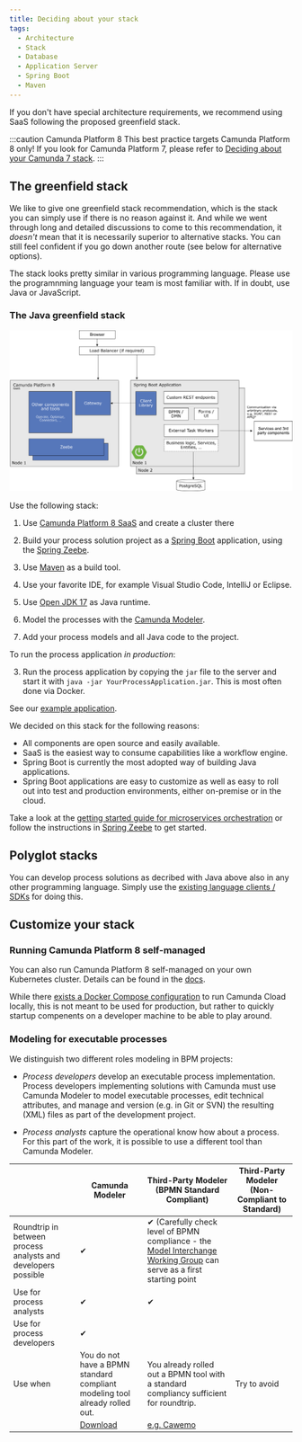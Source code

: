 ```yaml
---
title: Deciding about your stack
tags:
  - Architecture
  - Stack
  - Database
  - Application Server
  - Spring Boot
  - Maven
---
```


If you don't have special architecture requirements, we recommend using SaaS following the proposed greenfield stack.

:::caution Camunda Platform 8
This best practice targets Camunda Platform 8 only! If you look for Camunda Platform 7, please refer to [Deciding about your Camunda 7 stack](../deciding-about-your-stack-c7/).
:::

## The greenfield stack

We like to give one greenfield stack recommendation, which is the stack you can simply use if there is no reason against it. And while we went through long and detailed discussions to come to this recommendation, it _doesn't_ mean that it is necessarily superior to alternative stacks. You can still feel confident if you go down another route (see below for alternative options).

The stack looks pretty similar in various programming language. Please use the programnming language your team is most familiar with. If in doubt, use Java or JavaScript.

### The Java greenfield stack

![greenfield stack architecture diagram](deciding-about-your-stack-assets/greenfield-architecture.png)

Use the following stack:

1. Use [Camunda Platform 8 SaaS](https://accounts.cloud.camunda.io/signup) and create a cluster there

1. Build your process solution project as a [Spring Boot](https://spring.io/projects/spring-boot) application, using the [Spring Zeebe](../../../apis-tools/community-clients/spring.md).

1. Use [Maven](https://maven.apache.org/) as a build tool.

1. Use your favorite IDE, for example Visual Studio Code, IntelliJ or Eclipse.

1. Use [Open JDK 17](https://jdk.java.net/17/) as Java runtime.

1. Model the processes with the [Camunda Modeler](https://camunda.org/download/modeler/).

1. Add your process models and all Java code to the project.

To run the process application _in production_:

3. Run the process application by copying the `jar` file to the server and start it with `java -jar YourProcessApplication.jar`. This is most often done via Docker.

See our [example application](https://github.com/camunda-community-hub/camunda-cloud-examples/tree/main/twitter-review-java-springboot).

We decided on this stack for the following reasons:

- All components are open source and easily available.
- SaaS is the easiest way to consume capabilities like a workflow engine.
- Spring Boot is currently the most adopted way of building Java applications.
- Spring Boot applications are easy to customize as well as easy to roll out into test and production environments, either on-premise or in the cloud.

Take a look at the [getting started guide for microservices orchestration](/guides/getting-started-orchestrate-microservices.md) or follow the instructions in [Spring Zeebe](https://github.com/camunda-community-hub/spring-zeebe) to get started.

## Polyglot stacks

You can develop process solutions as decribed with Java above also in any other programming language. Simply use the [existing language clients / SDKs](../../../apis-tools/working-with-apis-tools.md) for doing this.

<!--
## The JavaScript greenfield stack

## The C# greenfield stack
-->

## Customize your stack

### Running Camunda Platform 8 self-managed

You can also run Camunda Platform 8 self-managed on your own Kubernetes cluster. Details can be found in the [docs](../../../self-managed/platform-deployment/platform-8-deployment.md).

While there [exists a Docker Compose configuration](/docs/self-managed/platform-deployment/docker/) to run Camunda Cload locally, this is not meant to be used for production, but rather to quickly startup compenents on a developer machine to be able to play around.

### Modeling for executable processes

We distinguish two different roles modeling in BPM projects:

- _Process developers_ develop an executable process implementation. Process developers implementing solutions with Camunda must use Camunda Modeler to model executable processes, edit technical attributes, and manage and version (e.g. in Git or SVN) the resulting (XML) files as part of the development project.

- _Process analysts_ capture the operational know how about a process. For this part of the work, it is possible to use a different tool than Camunda Modeler.

|                                                               | Camunda Modeler                                                             | Third-Party Modeler (BPMN Standard Compliant)                                                                                                                               | Third-Party Modeler (Non-Compliant to Standard) |
| ------------------------------------------------------------- | --------------------------------------------------------------------------- | --------------------------------------------------------------------------------------------------------------------------------------------------------------------------- | ----------------------------------------------- |
| Roundtrip in between process analysts and developers possible | &#10004;                                                                    | &#10004; (Carefully check level of BPMN compliance - the [Model Interchange Working Group](http://bpmn-miwg.github.io/bpmn-miwg-tools/) can serve as a first starting point |                                                 |
| Use for process analysts                                      | &#10004;                                                                    | &#10004;                                                                                                                                                                    |                                                 |
| Use for process developers                                    | &#10004;                                                                    |                                                                                                                                                                             |                                                 |
| Use when                                                      | You do not have a BPMN standard compliant modeling tool already rolled out. | You already rolled out a BPMN tool with a standard compliancy sufficient for roundtrip.                                                                                     | Try to avoid                                    |
|                                                               | [Download](https://camunda.org/download/modeler/)                           | [e.g. Cawemo](http://cawemo.com/)                                                                                                                                           |                                                 |
